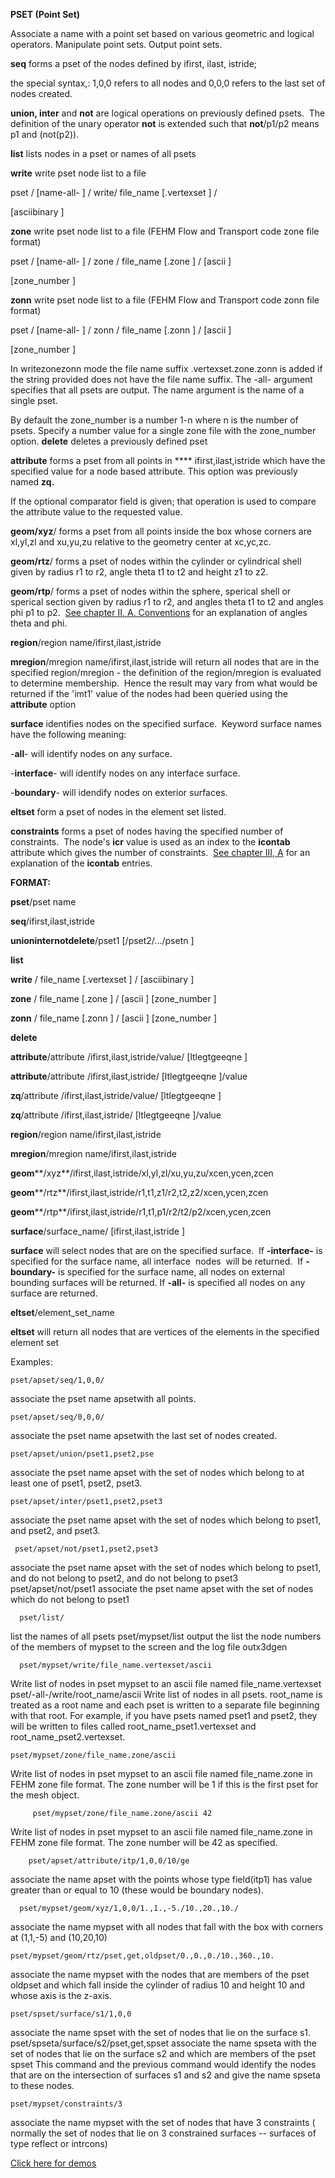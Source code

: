 
 **PSET (Point Set)**

  Associate a name with a point set based on various geometric and
  logical operators. Manipulate point sets. Output point sets.
 
  **seq** forms a pset of the nodes defined by ifirst, ilast,
  istride;

  the special syntax,: 1,0,0 refers to all nodes and 0,0,0 refers to
  the last set of nodes created.

  **union, inter** and **not** are logical operations on previously
  defined psets.  The definition of the unary operator **not** is
  extended such that **not**/p1/p2 means p1 and (not(p2)).

  **list** lists nodes in a pset or names of all psets

  **write** write pset node list to a file

  pset / 
[name-all-
] / write/ file\_name
[.vertexset
] /
  
[asciibinary
]

  **zone** write pset node list to a file (FEHM Flow and Transport
  code zone file format)

  pset / 
[name-all-
] / zone / file\_name
[.zone
] / 
[ascii
]
  
[zone\_number
]

  **zonn** write pset node list to a file (FEHM Flow and Transport
  code zonn file format)

  pset / 
[name-all-
] / zonn / file\_name
[.zonn
] / 
[ascii
]
  
[zone\_number
]

  In writezonezonn mode the file name suffix .vertexset.zone.zonn
  is added if the string provided does not have the file name suffix.
  The -all- argument specifies that all psets are output. The name
  argument is the name of a single pset.

  By default the zone\_number is a number 1-n where n is the number of
  psets. Specify a number value for a single zone file with the
  zone\_number option. **delete** deletes a previously defined pset

  **attribute** forms a pset from all points in ****
  ifirst,ilast,istride which have the specified value for a node based
  attribute. This option was previously named **zq.**

  If the optional comparator field is given; that operation is used to
  compare the attribute value to the requested value.

  **geom/xyz**/ forms a pset from all points inside the box whose
  corners are xl,yl,zl and xu,yu,zu relative to the geometry center at
  xc,yc,zc.

  **geom/rtz**/ forms a pset of nodes within the cylinder or
  cylindrical shell given by radius r1 to r2, angle theta t1 to t2 and
  height z1 to z2.

  **geom/rtp**/ forms a pset of nodes within the sphere, sperical
  shell or sperical section given by radius r1 to r2, and angles theta
  t1 to t2 and angles phi p1 to p2.  [See chapter II, A.
  Conventions](../conventions.md) for an explanation of angles theta
  and phi.

  **region**/region name/ifirst,ilast,istride

  **mregion**/mregion name/ifirst,ilast,istride will return all nodes
  that are in the specified region/mregion - the definition of the
  region/mregion is evaluated to determine membership.  Hence the
  result may vary from what would be returned if the 'imt1' value of
  the nodes had been queried using the **attribute** option

  **surface** identifies nodes on the specified surface.  Keyword
  surface names have the following meaning:
 
   -**all**- will identify nodes on any surface.

   -**interface**- will identify nodes on any interface surface.

   -**boundary**- will idendify nodes on exterior surfaces.

**eltset** form a pset of nodes in the element set listed.

**constraints** forms a pset of nodes having the specified number of
constraints.  The node's **icr** value is used as an index to the
**icontab** attribute which gives the number of constraints.  [See
chapter III, A](../meshobject.md) for an explanation of the
**icontab** entries.

**FORMAT:**

**pset**/pset name

**seq**/ifirst,ilast,istride

**unioninternotdelete**/pset1
[/pset2/.../psetn
]

**list**

**write** / file\_name
[.vertexset
] / 
[asciibinary
]

**zone** / file\_name
[.zone
] / 
[ascii
] 
[zone\_number
]

**zonn** / file\_name
[.zonn
] / 
[ascii
] 
[zone\_number
]

**delete**

**attribute**/attribute
/ifirst,ilast,istride/value/
[ltlegtgeeqne
]

**attribute**/attribute
/ifirst,ilast,istride/
[ltlegtgeeqne
]/value

**zq**/attribute /ifirst,ilast,istride/value/
[ltlegtgeeqne
]

**zq**/attribute /ifirst,ilast,istride/
[ltlegtgeeqne
]/value

**region**/region name/ifirst,ilast,istride

**mregion**/mregion name/ifirst,ilast,istride

**geom****/xyz**/ifirst,ilast,istride/xl,yl,zl/xu,yu,zu/xcen,ycen,zcen

**geom****/rtz**/ifirst,ilast,istride/r1,t1,z1/r2,t2,z2/xcen,ycen,zcen

**geom****/rtp**/ifirst,ilast,istride/r1,t1,p1/r2/t2/p2/xcen,ycen,zcen

**surface**/surface\_name/
[ifirst,ilast,istride
]

**surface** will select nodes that are on the specified surface.  If
**-interface-** is specified for the surface name, all interface  nodes 
will be returned.  If **-boundary-** is specified for the surface name,
all nodes on external bounding surfaces will be returned. If **-all-**
is specified all nodes on any surface are returned.


**eltset**/element\_set\_name

**eltset** will return all nodes that are vertices of the elements in
the specified element set

Examples:

    pset/apset/seq/1,0,0/

associate the pset name apsetwith all points.

    pset/apset/seq/0,0,0/

associate the pset name apsetwith the last set of nodes created.

    pset/apset/union/pset1,pset2,pse

associate the pset name apset with the set of nodes which belong to at least one of pset1, pset2, pset3.

    pset/apset/inter/pset1,pset2,pset3

 associate the pset name apset with the set of nodes which belong to pset1, and pset2, and pset3.

     pset/apset/not/pset1,pset2,pset3

 associate the pset name apset with the set of nodes which belong to pset1, and do not belong to pset2, and do not belong to pset3
pset/apset/not/pset1
 associate the pset name apset with the set of nodes which do not belong to pset1

      pset/list/

 list the names of all psets
pset/mypset/list
 output the list the node numbers of the members of mypset to the screen and the log file outx3dgen

      pset/mypset/write/file_name.vertexset/ascii

 Write list of nodes in pset mypset to an ascii file named file_name.vertexset
pset/-all-/write/root_name/ascii
Write list of nodes in all psets. root_name is treated as a root name and each pset is written to a separate file beginning with that root. For example, if you have psets named pset1 and pset2, they will be written to files called root_name_pset1.vertexset and root_name_pset2.vertexset.

    pset/mypset/zone/file_name.zone/ascii

 Write list of nodes in pset mypset to an ascii file named file_name.zone in FEHM zone file format. The zone number will be 1 if this is the first pset for the mesh object. 
 
         pset/mypset/zone/file_name.zone/ascii 42

Write list of nodes in pset mypset to an ascii file named file_name.zone in FEHM zone file format. The zone number will be 42 as specified.

        pset/apset/attribute/itp/1,0,0/10/ge
        
 associate the name apset with the points whose type field(itp1) has value greater than or equal to 10 (these would be boundary nodes).

      pset/mypset/geom/xyz/1,0,0/1.,1.,-5./10.,20.,10./

associate the name mypset with all nodes that fall with the box with corners at (1,1,-5) and (10,20,10)
  
    pset/mypset/geom/rtz/pset,get,oldpset/0.,0.,0./10.,360.,10.  

associate the name mypset with the nodes that are members of the pset oldpset and which fall inside the cylinder of radius 10 and height 10 and whose axis is the z-axis.

    pset/spset/surface/s1/1,0,0

associate the name spset with the set of nodes that lie on the surface s1.
pset/spseta/surface/s2/pset,get,spset
associate the name spseta with the set of nodes that lie on the surface s2 and which are members of the pset spset  This command and the previous command would identify the nodes that are on the intersection of surfaces s1 and s2 and give the name spseta to these nodes.

    pset/mypset/constraints/3

associate the name mypset with the set of nodes that have 3 constraints ( normally the set of nodes that lie on 3  constrained surfaces -- surfaces of type reflect or intrcons)

[Click here for demos](../demos/main_pset.md)
